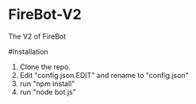 # FireBot-V2
The V2 of FireBot

#Installation
1) Clone the repo.
2) Edit "config.json.EDIT" and rename to "config.json"
3) run "npm install"
4) run "node bot.js"